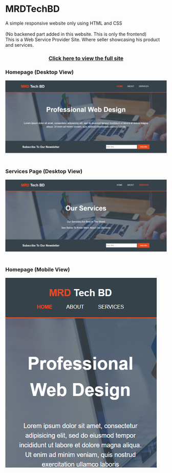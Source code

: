 
  
  <h1> MRDTechBD</h1>
  A simple responsive website only using HTML and CSS
  <br><br>
  (No backened part added in this website. This is only the frontend)<br>
  This is a Web Service Provider Site. Where seller showcasing his product and services.

  <h3 align="center"><a href="https://musfiqdehan.github.io/Web-Service-Provider-Site/" alt="view">Click here to view the full site</a>     </h3>

  <h3>Homepage (Desktop View)</h3>
  <img src="img/screenshots/1.png" alt="screenshot">
  <br><br>
  <h3>Services Page (Desktop View)</h3>
  <img src="img/screenshots/2.png" alt="screenshot">
  <br><br>
  <h3>Homepage (Mobile View)</h3>
  <img src="img/screenshots/3.png" alt="screenshot">

